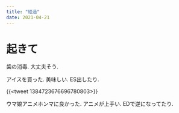 ```yaml
---
title: "経過"
date: 2021-04-21
---
```


# 起きて
歯の消毒. 大丈夫そう.

アイスを買った. 美味しい. ES出したり.

{{<tweet 1384723676696780803>}}

ウマ娘アニメホンマに良かった. アニメが上手い. EDで逆になってたり.